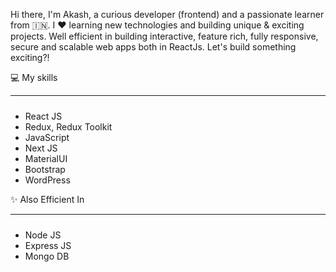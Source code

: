 Hi there, I'm Akash, a curious developer (frontend) and a passionate learner from 🇮🇳. I ❤️ learning new technologies and building unique & exciting projects. Well efficient in building interactive, feature rich, fully responsive, secure and scalable web apps both in ReactJs. Let's build something exciting?!

💻 My skills
<hr style="margin: 0px 0px 24px 0px;"  />
<ul>
<li>React JS</li>
 <li>Redux, Redux Toolkit</li>
 <li>JavaScript</li>
 <li>Next JS</li>
 <li>MaterialUI</li>
 <li>Bootstrap</li>
 <li>WordPress</li>
</ul>

✨ Also Efficient In
<hr style="margin:0px 0px 24px 0px; height: 0.1em;"  />
<ul>
<li>Node JS</li>
 <li>Express JS</li>
  <li>Mongo DB</li>
</ul>


